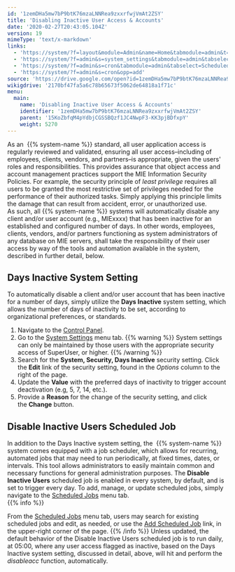 ```yaml
---
id: '1zemDHa5mw7bP9btK76mzaLNNRea9zxxrfwjVmAt2ZSY'
title: 'Disabling Inactive User Access & Accounts'
date: '2020-02-27T20:43:05.104Z'
version: 19
mimeType: 'text/x-markdown'
links:
  - 'https://system/?f=layout&module=Admin&name=Home&tabmodule=admin&t=Admin'
  - 'https://system/?f=admin&s=system_settings&tabmodule=admin&tabselect=System+Settings'
  - 'https://system/?f=admin&s=cron&tabmodule=admin&tabselect=Scheduled+Jobs'
  - 'https://system/?f=admin&s=cron&opp=add'
source: 'https://drive.google.com/open?id=1zemDHa5mw7bP9btK76mzaLNNRea9zxxrfwjVmAt2ZSY'
wikigdrive: '2170bf47fa5a6c78b65673f5062de64818a1f71c'
menu:
  main:
    name: 'Disabling Inactive User Access & Accounts'
    identifier: '1zemDHa5mw7bP9btK76mzaLNNRea9zxxrfwjVmAt2ZSY'
    parent: '15KoZbfqM4pYdbjCGSSBQzf1JC4NwpF3-KK3pjBDfxpY'
    weight: 5270
---
```

As an  {{% system-name %}} standard, all user application access is regularly reviewed and validated, ensuring all user access–including of employees, clients, vendors, and partners–is appropriate, given the users' roles and responsibilities. This provides assurance that object access and account management practices support the MIE Information Security Policies. For example, the security principle of *least privilege* requires all users to be granted the most restrictive set of privileges needed for the performance of their authorized tasks. Simply applying this principle limits the damage that can result from accident, error, or unauthorized use.  
As such, all {{% system-name %}} systems will automatically disable any client and/or user account (e.g., MIExxxx) that has been inactive for an established and configured number of days. In other words, employees, clients, vendors, and/or partners functioning as system administrators of any database on MIE servers, shall take the responsibility of their user access by way of the tools and automation available in the system, described in further detail, below.
  
## Days Inactive System Setting  
  
To automatically disable a client and/or user account that has been inactive for a number of days, simply utilize the **Days Inactive** system setting, which allows the number of days of inactivity to be set, according to organizational preferences, or standards.
1. Navigate to the [Control Panel](https://system/?f=layout&module=Admin&name=Home&tabmodule=admin&t=Admin).
2. Go to the [System Settings](https://system/?f=admin&s=system_settings&tabmodule=admin&tabselect=System+Settings) menu tab.
{{% warning %}}
   System settings can only be maintained by those users with the appropriate security access of SuperUser, or higher.
{{% /warning %}}
3. Search for the <strong>System, Security, Days Inactive</strong> security setting. Click the <strong>Edit</strong> link of the security setting, found in the <em>Options</em> column to the right of the page.
4. Update the <strong>Value</strong> with the preferred days of inactivity to trigger account deactivation (e.g, 5, 7, 14, etc.).
5. Provide a <strong>Reason</strong> for the change of the security setting, and click the <strong>Change</strong> button.
  
## Disable Inactive Users Scheduled Job  
  
In addition to the Days Inactive system setting, the  {{% system-name %}} system comes equipped with a job scheduler, which allows for recurring, automated jobs that may need to run periodically, at fixed times, dates, or intervals. This tool allows administrators to easily maintain common and necessary functions for general administration purposes. The **Disable Inactive Users** scheduled job is enabled in every system, by default, and is set to trigger every day. To add, manage, or update scheduled jobs, simply navigate to the [Scheduled Jobs](https://system/?f=admin&s=cron&tabmodule=admin&tabselect=Scheduled+Jobs) menu tab.  
{{% info %}}

From the [Scheduled Jobs](https://system/?f=admin&s=cron&tabmodule=admin&tabselect=Scheduled+Jobs) menu tab, users may search for existing scheduled jobs and edit, as needed, or use the [Add Scheduled Job](https://system/?f=admin&s=cron&opp=add) link, in the upper-right corner of the page.
{{% /info %}}
Unless updated, the default behavior of the Disable Inactive Users scheduled job is to run daily, at 05:00, where any user access flagged as inactive, based on the Days Inactive system setting, discussed in detail, above, will hit and perform the *disableacc* function, automatically.
